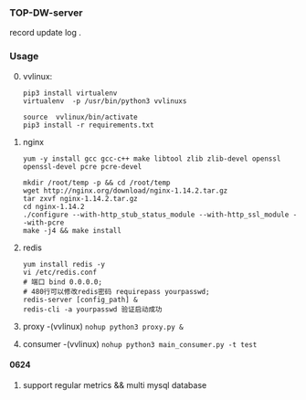 ### TOP-DW-server
record update log .

### Usage
0. vvlinux:
    ``` 
    pip3 install virtualenv
    virtualenv  -p /usr/bin/python3 vvlinuxs

    source  vvlinux/bin/activate
    pip3 install -r requirements.txt
    ```
1. nginx
    ```
    yum -y install gcc gcc-c++ make libtool zlib zlib-devel openssl openssl-devel pcre pcre-devel

    mkdir /root/temp -p && cd /root/temp
    wget http://nginx.org/download/nginx-1.14.2.tar.gz
    tar zxvf nginx-1.14.2.tar.gz
    cd nginx-1.14.2
    ./configure --with-http_stub_status_module --with-http_ssl_module --with-pcre
    make -j4 && make install

    ```

2. redis
    ```
    yum install redis -y
    vi /etc/redis.conf
    # 端口 bind 0.0.0.0;
    # 480行可以修改redis密码 requirepass yourpasswd;
    redis-server [config_path] &
    redis-cli -a yourpasswd 验证启动成功
    ```

3. proxy
    -(vvlinux) `nohup python3 proxy.py &`

4. consumer
    -(vvlinux) `nohup python3 main_consumer.py -t test`


#### 0624
1. support regular metrics && multi mysql database
